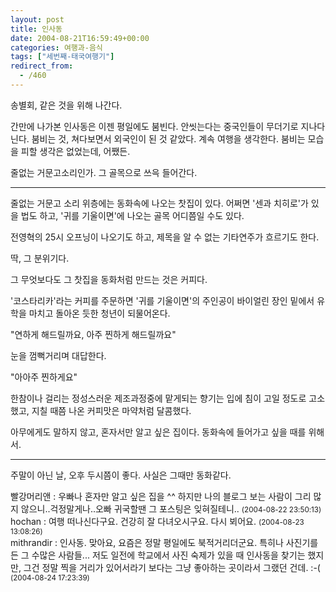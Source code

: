 ```yaml
---
layout: post
title: 인사동
date: 2004-08-21T16:59:49+00:00
categories: 여행과-음식
tags: ["세번째-태국여행기"]
redirect_from:
  - /460
---
```


송별회, 같은 것을 위해 나간다.

간만에 나가본 인사동은 이젠 평일에도 붐빈다. 안씻는다는 중국인들이 무더기로 지나다닌다. 붐비는 것, 쳐다보면서 외국인이 된 것 같았다. 계속 여행을 생각한다. 붐비는 모습을 피할 생각은 없었는데, 어쨌든.

줄없는 거문고소리인가. 그 골목으로 쓰윽 들어간다.

<hr />

줄없는 거문고 소리 위층에는 동화속에 나오는 찻집이 있다. 어쩌면 '센과 치히로'가 있을 법도 하고, '귀를 기울이면'에 나오는 골목 어디쯤일 수도 있다.

전영혁의 25시 오프닝이 나오기도 하고, 제목을 알 수 없는 기타연주가 흐르기도 한다.

딱, 그 분위기다.

그 무엇보다도 그 찻집을 동화처럼 만드는 것은 커피다.

'코스타리카'라는 커피를 주문하면 '귀를 기울이면'의 주인공이 바이얼린 장인 밑에서 유학을 마치고 돌아온 듯한 청년이 되물어온다.

"연하게 해드릴까요, 아주 찐하게 해드릴까요"

눈을 껌뻑거리며 대답한다.

"아아주 찐하게요"

한참이나 걸리는 정성스러운 제조과정중에 맡게되는 향기는 입에 침이 고일 정도로 고소했고, 지칠 때쯤 나온 커피맛은 마약처럼 달콤했다.

아무에게도 말하지 않고, 혼자서만 알고 싶은 집이다. 동화속에 들어가고 싶을 때를 위해서.

<hr />

주말이 아닌 날, 오후 두시쯤이 좋다. 사실은 그때만 동화같다.
<div id=comments>
<div class=comment>
<!--- cmt:798 --->
<!--- mail: --->
<!--- parent:0 --->
빨강머리앤 : 
우빠나 혼자만 알고 싶은 집을 ^^
하지만 나의 블로그 보는 사람이 그리 많지 않으니..걱정말게나..오빠 귀국할땐 그 포스팅은 잊혀질테니..
 <small>(2004-08-22 23:50:13)</small>
</div>
<div class=comment>
<!--- cmt:799 --->
<!--- mail: --->
<!--- parent:0 --->
hochan : 
여행 떠나신다구요. 건강히 잘 다녀오시구요.
다시 뵈어요.
 <small>(2004-08-23 13:08:26)</small>
</div>
<div class=comment>
<!--- cmt:800 --->
<!--- mail: --->
<!--- parent:0 --->
mithrandir : 
인사동. 맞아요, 요즘은 정말 평일에도 북적거리더군요. 특히나 사진기를 든 그 수많은 사람들... 저도 일전에 학교에서 사진 숙제가 있을 때 인사동을 찾기는 했지만, 그건 정말 찍을 거리가 있어서라기 보다는 그냥 좋아하는 곳이라서 그랬던 건데. :-(
 <small>(2004-08-24 17:23:39)</small>
</div>
</div>
